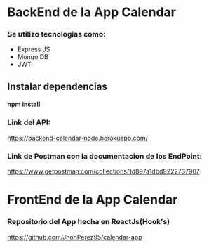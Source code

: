 # BackEnd de la App Calendar

### Se utilizo tecnologias como:

- Express JS
- Mongo DB
- JWT

## Instalar dependencias

#### npm install

### Link del API:

https://backend-calendar-node.herokuapp.com/

### Link de Postman con la documentacion de los EndPoint:

https://www.getpostman.com/collections/1d897a1dbd9222737907

# FrontEnd de la App Calendar

### Repositorio del App hecha en ReactJs(Hook's)

https://github.com/JhonPerez95/calendar-app
